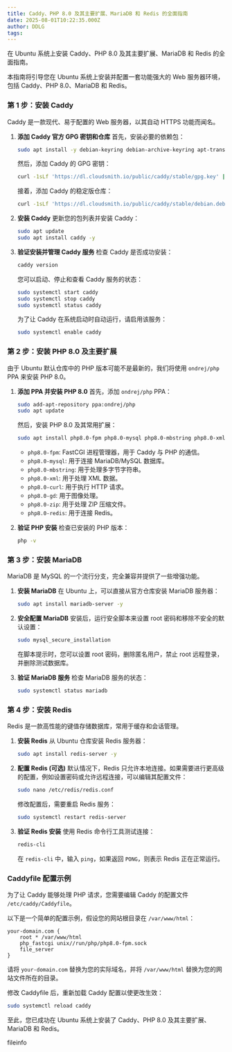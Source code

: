 ```yaml
---
title: Caddy、PHP 8.0 及其主要扩展、MariaDB 和 Redis 的全面指南
date: 2025-08-01T10:22:35.000Z
author: DDLG
tags:
---
```


在 Ubuntu 系统上安装 Caddy、PHP 8.0 及其主要扩展、MariaDB 和 Redis 的全面指南。

本指南将引导您在 Ubuntu 系统上安装并配置一套功能强大的 Web 服务器环境，包括 Caddy、PHP 8.0、MariaDB 和 Redis。

### 第 1 步：安装 Caddy

Caddy 是一款现代、易于配置的 Web 服务器，以其自动 HTTPS 功能而闻名。

1. **添加 Caddy 官方 GPG 密钥和仓库**
   首先，安装必要的依赖包：

   ```bash
   sudo apt install -y debian-keyring debian-archive-keyring apt-transport-https curl
   ```

   然后，添加 Caddy 的 GPG 密钥：

   ```bash
   curl -1sLf 'https://dl.cloudsmith.io/public/caddy/stable/gpg.key' | sudo gpg --dearmor -o /usr/share/keyrings/caddy-stable-archive-keyring.gpg
   ```

   接着，添加 Caddy 的稳定版仓库：

   ```bash
   curl -1sLf 'https://dl.cloudsmith.io/public/caddy/stable/debian.deb.txt' | sudo tee /etc/apt/sources.list.d/caddy-stable.list
   ```

2. **安装 Caddy**
   更新您的包列表并安装 Caddy：

   ```bash
   sudo apt update
   sudo apt install caddy -y
   ```

3. **验证安装并管理 Caddy 服务**
   检查 Caddy 是否成功安装：

   ```bash
   caddy version
   ```

   您可以启动、停止和查看 Caddy 服务的状态：

   ```bash
   sudo systemctl start caddy
   sudo systemctl stop caddy
   sudo systemctl status caddy
   ```

   为了让 Caddy 在系统启动时自动运行，请启用该服务：

   ```bash
   sudo systemctl enable caddy
   ```

### 第 2 步：安装 PHP 8.0 及主要扩展

由于 Ubuntu 默认仓库中的 PHP 版本可能不是最新的，我们将使用 `ondrej/php` PPA 来安装 PHP 8.0。

1. **添加 PPA 并安装 PHP 8.0**
   首先，添加 `ondrej/php` PPA：

   ```bash
   sudo add-apt-repository ppa:ondrej/php
   sudo apt update
   ```

   然后，安装 PHP 8.0 及其常用扩展：

   ```bash
   sudo apt install php8.0-fpm php8.0-mysql php8.0-mbstring php8.0-xml php8.0-curl php8.0-gd php8.0-zip php8.0-redis -y
   ```

   - `php8.0-fpm`: FastCGI 进程管理器，用于 Caddy 与 PHP 的通信。
   - `php8.0-mysql`: 用于连接 MariaDB/MySQL 数据库。
   - `php8.0-mbstring`: 用于处理多字节字符串。
   - `php8.0-xml`: 用于处理 XML 数据。
   - `php8.0-curl`: 用于执行 HTTP 请求。
   - `php8.0-gd`: 用于图像处理。
   - `php8.0-zip`: 用于处理 ZIP 压缩文件。
   - `php8.0-redis`: 用于连接 Redis。

2. **验证 PHP 安装**
   检查已安装的 PHP 版本：

   ```bash
   php -v
   ```

### 第 3 步：安装 MariaDB

MariaDB 是 MySQL 的一个流行分支，完全兼容并提供了一些增强功能。

1. **安装 MariaDB**
   在 Ubuntu 上，可以直接从官方仓库安装 MariaDB 服务器：

   ```bash
   sudo apt install mariadb-server -y
   ```

2. **安全配置 MariaDB**
   安装后，运行安全脚本来设置 root 密码和移除不安全的默认设置：

   ```bash
   sudo mysql_secure_installation
   ```

   在脚本提示时，您可以设置 root 密码，删除匿名用户，禁止 root 远程登录，并删除测试数据库。

3. **验证 MariaDB 服务**
   检查 MariaDB 服务的状态：

   ```bash
   sudo systemctl status mariadb
   ```

### 第 4 步：安装 Redis

Redis 是一款高性能的键值存储数据库，常用于缓存和会话管理。

1. **安装 Redis**
   从 Ubuntu 仓库安装 Redis 服务器：

   ```bash
   sudo apt install redis-server -y
   ```

2. **配置 Redis (可选)**
   默认情况下，Redis 只允许本地连接。如果需要进行更高级的配置，例如设置密码或允许远程连接，可以编辑其配置文件：

   ```bash
   sudo nano /etc/redis/redis.conf
   ```

   修改配置后，需要重启 Redis 服务：

   ```bash
   sudo systemctl restart redis-server
   ```

3. **验证 Redis 安装**
   使用 Redis 命令行工具测试连接：

   ```bash
   redis-cli
   ```

   在 `redis-cli` 中，输入 `ping`，如果返回 `PONG`，则表示 Redis 正在正常运行。

### Caddyfile 配置示例

为了让 Caddy 能够处理 PHP 请求，您需要编辑 Caddy 的配置文件 `/etc/caddy/Caddyfile`。

以下是一个简单的配置示例，假设您的网站根目录在 `/var/www/html`：

```
your-domain.com {
    root * /var/www/html
    php_fastcgi unix//run/php/php8.0-fpm.sock
    file_server
}
```

请将 `your-domain.com` 替换为您的实际域名，并将 `/var/www/html` 替换为您的网站文件所在的目录。

修改 Caddyfile 后，重新加载 Caddy 配置以使更改生效：

```bash
sudo systemctl reload caddy
```

至此，您已成功在 Ubuntu 系统上安装了 Caddy、PHP 8.0 及其主要扩展、MariaDB 和 Redis。

fileinfo
